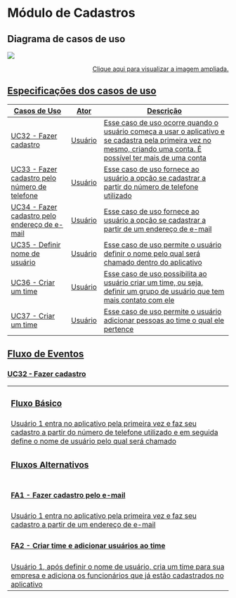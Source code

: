 # Módulo de Cadastros

## Diagrama de casos de uso

<img src="docs/assets/img/modeling/uc_diagrams/UserCasesDiagram_Wire_Cadastros.png">

<p align="right">
<a href="https://user-images.githubusercontent.com/42645264/66132055-dae36180-e5ca-11e9-9f44-bc78eb52e6b0.png"> Clique aqui para visualizar a imagem ampliada.
</p>


## Especificações dos casos de uso

|Casos de Uso|Ator|Descrição|
|---|---|------|
|UC32 - Fazer cadastro| Usuário | Esse caso de uso ocorre quando o usuário começa a usar o aplicativo e se cadastra pela primeira vez no mesmo, criando uma conta. É possível ter mais de uma conta|
|UC33 - Fazer cadastro pelo número de telefone| Usuário | Esse caso de uso fornece ao usuário a opção se cadastrar a partir do número de telefone utilizado|
|UC34 - Fazer cadastro pelo endereço de e-mail| Usuário | Esse caso de uso fornece ao usuário a opção se cadastrar a partir de um endereço de e-mail|
|UC35 - Definir nome de usuário| Usuário | Esse caso de uso permite o usuário definir o nome pelo qual será chamado dentro do aplicativo|
|UC36 - Criar um time| Usuário | Esse caso de uso possibilita ao usuário criar um time, ou seja, definir um grupo de usuário que tem mais contato com ele|
|UC37 - Criar um time| Usuário | Esse caso de uso permite o usuário adicionar pessoas ao time o qual ele pertence|

## Fluxo de Eventos

### **UC32 - Fazer cadastro**
| |
| - |
| <h3> Fluxo Básico </h3> |
| Usuário 1 entra no aplicativo pela primeira vez e faz seu cadastro a partir do número de telefone utilizado e em seguida define o nome de usuário pelo qual será chamado |
| <h3> Fluxos Alternativos </h3> |
| <h4><b> FA1 - Fazer cadastro pelo e-mail </b></h4> |
| Usuário 1 entra no aplicativo pela primeira vez e faz seu cadastro a partir de um endereço de e-mail |
| <h4><b> FA2 - Criar time e adicionar usuários ao time </b></h4> |
| Usuário 1, após definir o nome de usuário, cria um time para sua empresa e adiciona os funcionários que já estão cadastrados no aplicativo |